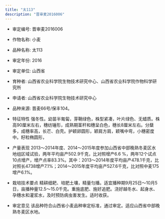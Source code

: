```yaml
---
title: "太113"
description: "晋审麦2016006"
---
```

* 审定编号:  晋审麦2016006

*  作物名称:  小麦

*  品种名称:  太113

*  审定年份:  2016

*  审定单位:  山西省

* 育种者:  山西省农业科学院生物技术研究中心、山西省农业科学院作物科学研究所

*  申请者:  山西省农业科学院生物技术研究中心

*  品种来源:  晋麦66号/保丰104。

*  特征特性
强冬性。幼苗半匍匐，芽鞘绿色，株型紧凑，叶片绿色、无蜡质。株高90厘米左右，穗纺锤形，成熟期茎秆和穗呈白色，穗长8厘米左右。分蘖多，成穗率高，长芒、白壳。护颖卵圆形，颖肩方肩，颖嘴中弯，小穗密度中。籽粒椭圆形，

*  产量表现
2013～2014年度、2014～2015年度参加山西省中部晚熟冬麦区水地组区域试验，两年平均亩产502.9千克，比对照增产6.6 %，两年12个试点10点增产，增产点率83.3%。其中：2013～2014年度平均亩产478.1千克，比对照长4738增产7.1%；2014～2015年度平均亩产527.6千克，比对照中麦175增产6.1%。

*  栽培技术要点
精耕细耙、培肥土壤，精量匀播。适宜播种期9月25日～10月5日，亩播种量12.5～15.0千克。重施底肥、施好追肥。浇好越冬水、起身水、孕穗水和灌浆水，及时预防病虫害发生。适时收获。

*  审定意见
该品种符合山西省小麦品种审定标准，通过审定。适应山西省中部晚熟冬麦区水地。
